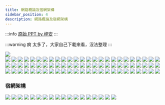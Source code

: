 ```yaml
---
title: 網路概論及宿網架構
sidebar_position: 4
description: 網路概論及宿網架構
---
```


:::info
[原始 PPT by 梓安](https://docs.google.com/presentation/d/19p6zphzeNuVWhBqyKWRw194KMD1PFM2S/edit?rtpof=true&sd=true)
:::

:::warning 痾
太多了，大家自己下載來看，沒法整理
:::


![](./static/投影片1.SVG)  
![](./static/投影片2.SVG)
![](./static/投影片3.SVG)
![](./static/投影片4.SVG)
![](./static/投影片5.SVG)
![](./static/投影片6.SVG)
![](./static/投影片7.SVG)
![](./static/投影片8.SVG)
![](./static/投影片9.SVG)
![](./static/投影片10.SVG)
![](./static/投影片11.SVG)
![](./static/投影片12.SVG)
![](./static/投影片13.SVG)
![](./static/投影片14.SVG)
![](./static/投影片15.SVG)
![](./static/投影片16.SVG)
![](./static/投影片17.SVG)
![](./static/投影片18.SVG)
![](./static/投影片19.SVG)
![](./static/投影片20.SVG)
![](./static/投影片21.SVG)
![](./static/投影片22.SVG)
![](./static/投影片23.SVG)
![](./static/投影片24.SVG)
![](./static/投影片25.SVG)
![](./static/投影片26.SVG)
![](./static/投影片27.SVG)
![](./static/投影片28.SVG)
![](./static/投影片29.SVG)
![](./static/投影片30.SVG)
![](./static/投影片31.SVG)
![](./static/投影片32.SVG)
![](./static/投影片33.SVG)
![](./static/投影片34.SVG)
![](./static/投影片35.SVG)
![](./static/投影片36.SVG)
![](./static/投影片37.SVG)
![](./static/投影片38.SVG)
![](./static/投影片39.SVG)
![](./static/投影片40.SVG)
![](./static/投影片41.SVG)
![](./static/投影片42.SVG)
![](./static/投影片43.SVG)
![](./static/投影片44.SVG)
![](./static/投影片45.SVG)
![](./static/投影片46.SVG)
![](./static/投影片47.SVG)
![](./static/投影片48.SVG)
![](./static/投影片49.SVG)
![](./static/投影片50.SVG)
![](./static/投影片51.SVG)
![](./static/投影片52.SVG)
![](./static/投影片53.SVG)
![](./static/投影片54.SVG)
![](./static/投影片55.SVG)
![](./static/投影片56.SVG)
![](./static/投影片57.SVG)
![](./static/投影片58.SVG)
![](./static/投影片59.SVG)
![](./static/投影片60.SVG)
![](./static/投影片61.SVG)
![](./static/投影片62.SVG)
![](./static/投影片63.SVG)
![](./static/投影片64.SVG)
![](./static/投影片65.SVG)
![](./static/投影片66.SVG)
![](./static/投影片67.SVG)
![](./static/投影片68.SVG)
![](./static/投影片69.SVG)
![](./static/投影片70.SVG)
![](./static/投影片71.SVG)
![](./static/投影片72.SVG)
![](./static/投影片73.SVG)
![](./static/投影片74.SVG)
![](./static/投影片75.SVG)
![](./static/投影片76.SVG)
### 宿網架構
![](./static/投影片77.SVG)
![](./static/投影片78.SVG)
![](./static/投影片79.SVG)
![](./static/投影片80.SVG)
![](./static/投影片81.SVG)
![](./static/投影片82.SVG)
![](./static/投影片83.SVG)
![](./static/投影片84.SVG)
![](./static/投影片85.SVG)
![](./static/投影片86.SVG)
![](./static/投影片87.SVG)
![](./static/投影片88.SVG)
![](./static/投影片89.SVG)
![](./static/投影片90.SVG)
![](./static/投影片91.SVG)
![](./static/投影片92.SVG)
![](./static/投影片93.SVG)
![](./static/投影片94.SVG)
